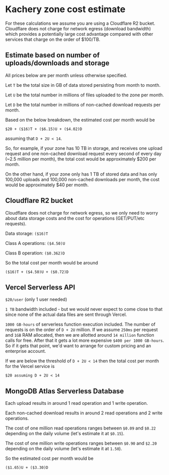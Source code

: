# Kachery zone cost estimate

For these calculations we assume you are using a Cloudflare R2 bucket. Cloudflare does not charge for network egress (download bandwidth) which provides a potentially large cost advantage compared with other services that charge on the order of $100/TB.

## Estimate based on number of uploads/downloads and storage

All prices below are per month unless otherwise specified.

Let `T` be the total size in GB of data stored persisting from month to month.

Let `U` be the total number in millions of files uploaded to the zone per month.

Let `D` be the total number in millions of non-cached download requests per month.

Based on the below breakdown, the estimated cost per month would be

```
$20 + ($16)T + ($6.15)U + ($4.02)D 
```

assuming that `D + 2U < 14`.

So, for example, if your zone has 10 TB in storage, and receives one upload request and one non-cached download request every second of every day (~2.5 million per month), the total cost would be approximately $200 per month.

On the other hand, if your zone only has 1 TB of stored data and has only 100,000 uploads and 100,000 non-cached downloads per month, the cost would be approximately $40 per month.

## Cloudflare R2 bucket

Cloudflare does not charge for network egress, so we only need to worry about data storage costs and the cost for operations (GET/PUT/etc requests).

Data storage: `($16)T` 

Class A operations: `($4.50)U`

Class B operation: `($0.362)D`

So the total cost per month would be around

```
($16)T + ($4.50)U + ($0.72)D
```

## Vercel Serverless API

`$20/user` (only 1 user needed)

`1 TB` bandwidth included - but we would never expect to come close to that since none of the actual data files are sent through Vercel.

`1000 GB-hours` of serverless function execution included. The number of requests is on the order of `D + 2U` million. If we assume `250ms` per request and `1GB` RAM allocated, then we are allotted around `14 million` function calls for free. After that it gets a lot more expensive `$400 per 1000 GB-hours`. So if it gets that point, we'd want to arrange for custom pricing and an enterprise account.

If we are below the threshold of `D + 2U < 14` then the total cost per month for the Vercel service is
```
$20 assuming D + 2U < 14
```

## MongoDB Atlas Serverless Database

Each upload results in around 1 read operation and 1 write operation.

Each non-cached download results in around 2 read operations and 2 write operations.

The cost of one million read operations ranges between `$0.09` and `$0.22` depending on the daily volume (let's estimate it at `$0.15`).

The cost of one million write operations ranges between `$0.90` and `$2.20` depending on the daily volume (let's estimate it at `1.50`).

So the estimated cost per month would be

```
($1.65)U + ($3.30)D
```

